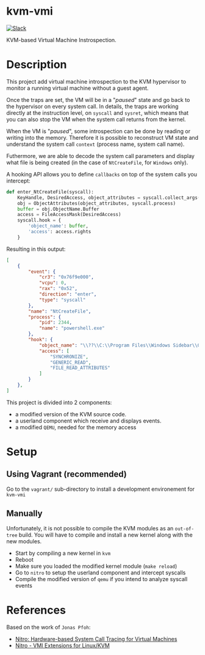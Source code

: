 # kvm-vmi

[![Slack](https://maxcdn.icons8.com/Color/PNG/48/Mobile/slack-48.png)](https://kvm-vmi.slack.com)

KVM-based Virtual Machine Instrospection.

# Description

This project add virtual machine introspection to the KVM hypervisor
to monitor a running virtual machine without a guest agent.

Once the traps are set, the VM will be in a "_paused_" state and go back to the
hypervisor on every system call.
In details, the traps are working directly at the instruction level, on `syscall`
and `sysret`, which means that you can also stop the VM when the system call
returns from the kernel.

When the VM is "_paused_", some introspection can be done by reading or writing
into the memory. Therefore it is possible to reconstruct VM state and understand
the system call `context` (process name, system call name).

Futhermore, we are able to decode the system call
parameters and display what file is being created (in the case of `NtCreateFile`,
for `Windows` only).

A hooking API allows you to define `callbacks` on top of the system calls you intercept:

~~~Python
def enter_NtCreateFile(syscall):
    KeyHandle, DesiredAccess, object_attributes = syscall.collect_args(3)
    obj = ObjectAttributes(object_attributes, syscall.process)
    buffer = obj.ObjectName.Buffer
    access = FileAccessMask(DesiredAccess)
    syscall.hook = {
        'object_name': buffer,
        'access': access.rights
    }
~~~

Resulting in this output:

~~~JSON
[
    {
        "event": {
            "cr3": "0x76f9e000",
            "vcpu": 0,
            "rax": "0x52",
            "direction": "enter",
            "type": "syscall"
        },
        "name": "NtCreateFile",
        "process": {
            "pid": 2344,
            "name": "powershell.exe"
        },
        "hook": {
            "object_name": "\\??\\C:\\Program Files\\Windows Sidebar\\Gadgets\\PicturePuzzle.Gadget\\en-US\\gadget.xml",
            "access": [
                "SYNCHRONIZE",
                "GENERIC_READ",
                "FILE_READ_ATTRIBUTES"
            ]
        }
    },
]
~~~


This project is divided into 2 components:
- a modified version of the KVM source code.
- a userland component which receive and displays events.
- a modified `QEMU`, needed for the memory access

# Setup

## Using Vagrant (recommended)

Go to the `vagrant/` sub-directory to install a development environement for `kvm-vmi`

## Manually

Unfortunately, it is not possible to compile the KVM modules as an `out-of-tree`
build. You will have to compile and install a new kernel along with the new modules.

- Start by compiling a new kernel in `kvm`
- Reboot
- Make sure you loaded the modified kernel module (`make reload`)
- Go to `nitro` to setup the userland component and intercept syscalls
- Compile the modified version of `qemu` if you intend to analyze syscall events


# References

Based on the work of `Jonas Pfoh`:
- [Nitro: Hardware-based System Call Tracing for Virtual Machines](https://www.sec.in.tum.de/assets/staff/pfoh/PfohSchneider2011a.pdf)
- [Nitro - VMI Extensions for Linux/KVM](http://nitro.pfoh.net/)
